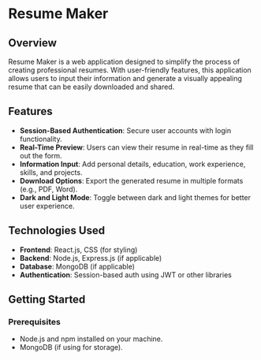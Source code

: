 # Resume Maker

## Overview

Resume Maker is a web application designed to simplify the process of creating professional resumes. With user-friendly features, this application allows users to input their information and generate a visually appealing resume that can be easily downloaded and shared.

## Features

- **Session-Based Authentication**: Secure user accounts with login functionality.
- **Real-Time Preview**: Users can view their resume in real-time as they fill out the form.
- **Information Input**: Add personal details, education, work experience, skills, and projects.
- **Download Options**: Export the generated resume in multiple formats (e.g., PDF, Word).
- **Dark and Light Mode**: Toggle between dark and light themes for better user experience.

## Technologies Used

- **Frontend**: React.js, CSS (for styling)
- **Backend**: Node.js, Express.js (if applicable)
- **Database**: MongoDB (if applicable)
- **Authentication**: Session-based auth using JWT or other libraries

## Getting Started

### Prerequisites

- Node.js and npm installed on your machine.
- MongoDB (if using for storage).

